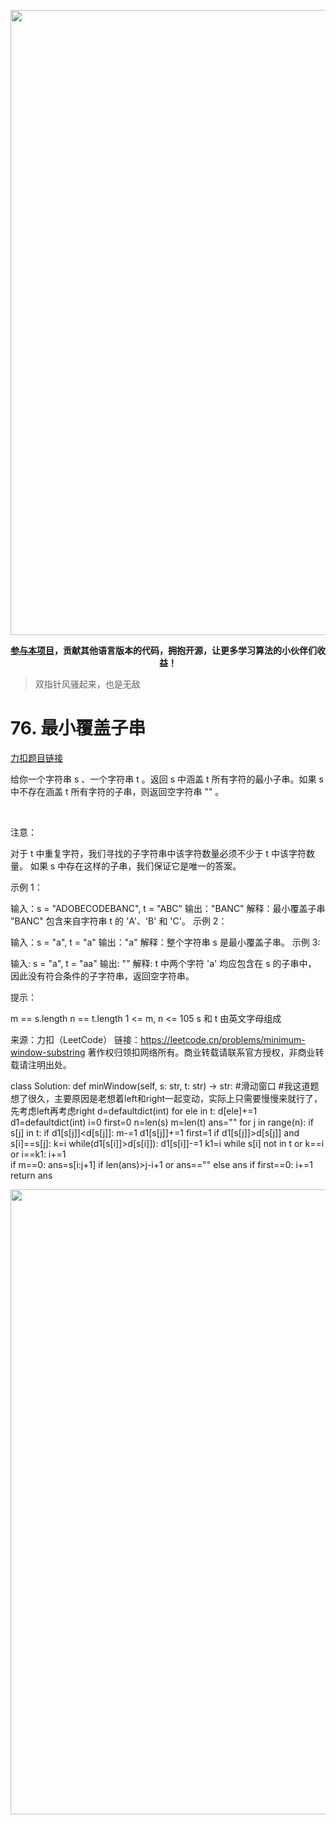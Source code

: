<p align="center">
<a href="https://programmercarl.com/other/xunlianying.html" target="_blank">
  <img src="../pics/训练营.png" width="1000"/>
</a>
<p align="center"><strong><a href="https://mp.weixin.qq.com/s/tqCxrMEU-ajQumL1i8im9A">参与本项目</a>，贡献其他语言版本的代码，拥抱开源，让更多学习算法的小伙伴们收益！</strong></p>

> 双指针风骚起来，也是无敌

# 76. 最小覆盖子串

[力扣题目链接](https://leetcode.cn/problems/minimum-window-substring/)

给你一个字符串 s 、一个字符串 t 。返回 s 中涵盖 t 所有字符的最小子串。如果 s 中不存在涵盖 t 所有字符的子串，则返回空字符串 "" 。

 

注意：

对于 t 中重复字符，我们寻找的子字符串中该字符数量必须不少于 t 中该字符数量。
如果 s 中存在这样的子串，我们保证它是唯一的答案。
 

示例 1：

输入：s = "ADOBECODEBANC", t = "ABC"
输出："BANC"
解释：最小覆盖子串 "BANC" 包含来自字符串 t 的 'A'、'B' 和 'C'。
示例 2：

输入：s = "a", t = "a"
输出："a"
解释：整个字符串 s 是最小覆盖子串。
示例 3:

输入: s = "a", t = "aa"
输出: ""
解释: t 中两个字符 'a' 均应包含在 s 的子串中，
因此没有符合条件的子字符串，返回空字符串。
 

提示：

m == s.length
n == t.length
1 <= m, n <= 105
s 和 t 由英文字母组成

来源：力扣（LeetCode）
链接：https://leetcode.cn/problems/minimum-window-substring
著作权归领扣网络所有。商业转载请联系官方授权，非商业转载请注明出处。


class Solution:
    def minWindow(self, s: str, t: str) -> str:
        #滑动窗口
        #我这道题想了很久，主要原因是老想着left和right一起变动，实际上只需要慢慢来就行了，先考虑left再考虑right
        d=defaultdict(int)
        for ele in t:
            d[ele]+=1
        d1=defaultdict(int)
        i=0
        first=0
        n=len(s)
        m=len(t)
        ans=""
        for j in range(n):
            if s[j] in t:
                if d1[s[j]]<d[s[j]]:
                    m-=1
                d1[s[j]]+=1
                first=1
            if d1[s[j]]>d[s[j]] and s[i]==s[j]:
                k=i
                while(d1[s[i]]>d[s[i]]):
                    d1[s[i]]-=1
                    k1=i
                    while s[i] not in t or k==i or i==k1:
                        i+=1    
            if m==0:
                ans=s[i:j+1] if len(ans)>j-i+1 or ans=="" else ans
            if first==0:
                i+=1
        return ans        
        
<p align="center">
<a href="https://programmercarl.com/other/kstar.html" target="_blank">
  <img src="../pics/网站星球宣传海报.jpg" width="1000"/>
</a>

